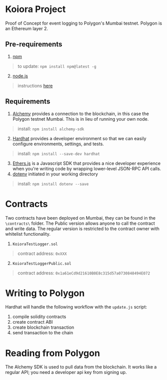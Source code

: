 # Koiora Project
Proof of Concept for event logging to Polygon's Mumbai testnet. Polygon is an Ethereum layer 2.

## Pre-requirements
1. [npm](https://www.npmjs.com/)
> to update: `npm install npm@latest -g`
2. [node.js](https://nodejs.org/en/download/)
> instructions [here](https://learnubuntu.com/install-node/)

## Requirements
1. [Alchemy](https://www.alchemy.com/) provides a connection to the blockchain, in this case the Polygon testnet Mumbai. This is in lieu of running your own node.
> install: `npm install alchemy-sdk`
2. [Hardhat](https://hardhat.org/) provides a developer environment so that we can easily configure environments, settings, and tests.
> install: `npm install --save-dev hardhat`
3. [Ethers.js](https://docs.ethers.io/v5/) is a Javascript SDK that provides a nice developer experience when you're writing code by wrapping lower-level JSON-RPC API calls.
4. [dotenv](https://www.npmjs.com/package/dotenv) initiated in your working directory
> install: `npm install dotenv --save`

# Contracts
Two contracts have been deployed on Mumbai, they can be found in the `\contracts\` folder. The Public version allows anyone to call the contract and write data. The regular version is restricted to the contract owner with whitelist functionality.
1. `KoioraTestLogger.sol`
> contract address: `0xXXX`
2. `KoioraTestLoggerPublic.sol`
> contract address: `0x1a61eCd9d21610B0E8c315d57a0730848494E072`

# Writing to Polygon
Hardhat will handle the following workflow with the `update.js` script:
1. compile solidity contracts
2. create contract ABI
3. create blockchain transaction
4. send transaction to the chain

# Reading from Polygon
The Alchemy SDK is used to pull data from the blockchain. It works like a regular API; you need a developer api key from signing up.